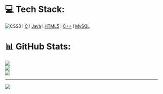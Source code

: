 
# 💻 Tech Stack:
![CSS3](https://img.shields.io/badge/css3-%231572B6.svg?style=for-the-badge&logo=css3&logoColor=white) !    [C](https://img.shields.io/badge/c-%2300599C.svg?style=for-the-badge&logo=c&logoColor=white) !   [Java](https://img.shields.io/badge/java-%23ED8B00.svg?style=for-the-badge&logo=openjdk&logoColor=white) !    [HTML5](https://img.shields.io/badge/html5-%23E34F26.svg?style=for-the-badge&logo=html5&logoColor=white) !    [C++](https://img.shields.io/badge/c++-%2300599C.svg?style=for-the-badge&logo=c%2B%2B&logoColor=white) !    [MySQL](https://img.shields.io/badge/mysql-%2300000f.svg?style=for-the-badge&logo=mysql&logoColor=white)
# 📊 GitHub Stats:
![](https://github-readme-stats.vercel.app/api?username=Premkumar-ji&theme=dark&hide_border=false&include_all_commits=false&count_private=false)<br/>
![](https://github-readme-streak-stats.herokuapp.com/?user=Premkumar-ji&theme=dark&hide_border=false)<br/>
![](https://github-readme-stats.vercel.app/api/top-langs/?username=Premkumar-ji&theme=dark&hide_border=false&include_all_commits=false&count_private=false&layout=compact)

---
[![](https://visitcount.itsvg.in/api?id=Premkumar-ji&icon=0&color=1)](https://visitcount.itsvg.in)

<!-- Proudly created with GPRM ( https://gprm.itsvg.in ) -->
